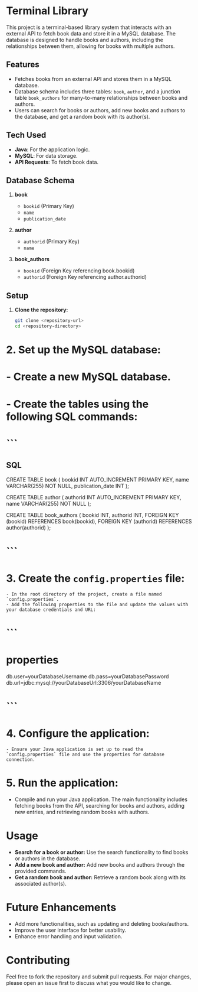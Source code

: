 # Terminal Library

This project is a terminal-based library system that interacts with an external API to fetch book data and store it in a MySQL database. The database is designed to handle books and authors, including the relationships between them, allowing for books with multiple authors.

## Features

- Fetches books from an external API and stores them in a MySQL database.
- Database schema includes three tables: `book`, `author`, and a junction table `book_authors` for many-to-many relationships between books and authors.
- Users can search for books or authors, add new books and authors to the database, and get a random book with its author(s).

## Tech Used

- **Java**: For the application logic.
- **MySQL**: For data storage.
- **API Requests**: To fetch book data.

## Database Schema

1. **book**
   - `bookid` (Primary Key)
   - `name`
   - `publication_date`

2. **author**
   - `authorid` (Primary Key)
   - `name`

3. **book_authors**
   - `bookid` (Foreign Key referencing book.bookid)
   - `authorid` (Foreign Key referencing author.authorid)

## Setup

1. **Clone the repository:**

   ```bash
   git clone <repository-url>
   cd <repository-directory>

# 2. **Set up the MySQL database:**

#    - Create a new MySQL database.
#    - Create the tables using the following SQL commands:

#    ```
## SQL
CREATE TABLE book (
    bookid INT AUTO_INCREMENT PRIMARY KEY,
    name VARCHAR(255) NOT NULL,
    publication_date INT
);

CREATE TABLE author (
    authorid INT AUTO_INCREMENT PRIMARY KEY,
    name VARCHAR(255) NOT NULL
);

CREATE TABLE book_authors (
    bookid INT,
    authorid INT,
    FOREIGN KEY (bookid) REFERENCES book(bookid),
    FOREIGN KEY (authorid) REFERENCES author(authorid)
);
#    ```

# 3. **Create the `config.properties` file:**

    - In the root directory of the project, create a file named `config.properties`.
    - Add the following properties to the file and update the values with your database credentials and URL:

#    ```
# properties
db.user=yourDatabaseUsername
db.pass=yourDatabasePassword
db.url=jdbc:mysql://yourDatabaseUrl:3306/yourDatabaseName
#    ```

# 4. **Configure the application:**

    - Ensure your Java application is set up to read the `config.properties` file and use the properties for database connection.

# 5. **Run the application:**

   - Compile and run your Java application. The main functionality includes fetching books from the API, searching for books and authors, adding new entries, and retrieving random books with authors.

# Usage

 - **Search for a book or author:** Use the search functionality to find books or authors in the database.
 - **Add a new book and author:** Add new books and authors through the provided commands.
 - **Get a random book and author:** Retrieve a random book along with its associated author(s).

# Future Enhancements

 - Add more functionalities, such as updating and deleting books/authors.
 - Improve the user interface for better usability.
 - Enhance error handling and input validation.

# Contributing
   Feel free to fork the repository and submit pull requests. For major changes, please open an issue first to discuss what you would like to change.
